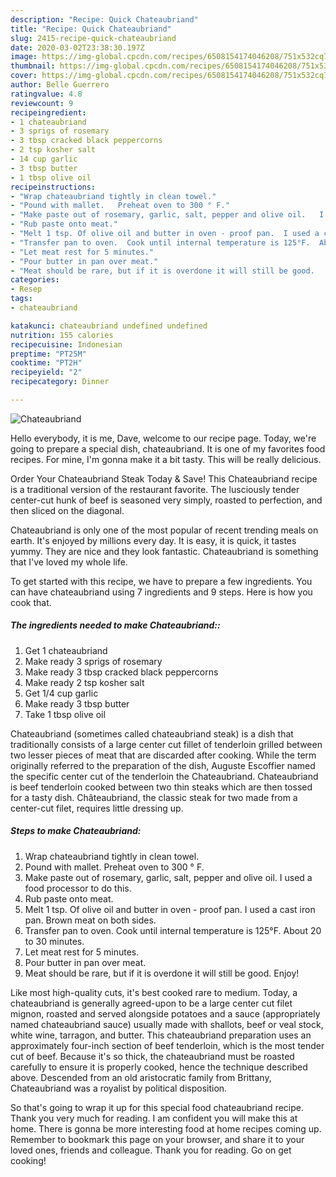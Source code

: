 ```yaml
---
description: "Recipe: Quick Chateaubriand"
title: "Recipe: Quick Chateaubriand"
slug: 2415-recipe-quick-chateaubriand
date: 2020-03-02T23:38:30.197Z
image: https://img-global.cpcdn.com/recipes/6508154174046208/751x532cq70/chateaubriand-recipe-main-photo.jpg
thumbnail: https://img-global.cpcdn.com/recipes/6508154174046208/751x532cq70/chateaubriand-recipe-main-photo.jpg
cover: https://img-global.cpcdn.com/recipes/6508154174046208/751x532cq70/chateaubriand-recipe-main-photo.jpg
author: Belle Guerrero
ratingvalue: 4.8
reviewcount: 9
recipeingredient:
- 1 chateaubriand
- 3 sprigs of rosemary
- 3 tbsp cracked black peppercorns
- 2 tsp kosher salt
- 14 cup garlic
- 3 tbsp butter
- 1 tbsp olive oil
recipeinstructions:
- "Wrap chateaubriand tightly in clean towel."
- "Pound with mallet.   Preheat oven to 300 ° F."
- "Make paste out of rosemary, garlic, salt, pepper and olive oil.   I used a food processor to do this."
- "Rub paste onto meat."
- "Melt 1 tsp. Of olive oil and butter in oven - proof pan.  I used a cast iron pan.  Brown meat on both sides."
- "Transfer pan to oven.  Cook until internal temperature is 125°F.  About 20 to 30 minutes."
- "Let meat rest for 5 minutes."
- "Pour butter in pan over meat."
- "Meat should be rare, but if it is overdone it will still be good.   Enjoy!"
categories:
- Resep
tags:
- chateaubriand

katakunci: chateaubriand undefined undefined
nutrition: 155 calories
recipecuisine: Indonesian
preptime: "PT25M"
cooktime: "PT2H"
recipeyield: "2"
recipecategory: Dinner

---
```



![Chateaubriand](https://img-global.cpcdn.com/recipes/6508154174046208/751x532cq70/chateaubriand-recipe-main-photo.jpg)

Hello everybody, it is me, Dave, welcome to our recipe page. Today, we're going to prepare a special dish, chateaubriand. It is one of my favorites food recipes. For mine, I'm gonna make it a bit tasty. This will be really delicious.

Order Your Chateaubriand Steak Today &amp; Save! This Chateaubriand recipe is a traditional version of the restaurant favorite. The lusciously tender center-cut hunk of beef is seasoned very simply, roasted to perfection, and then sliced on the diagonal.

Chateaubriand is only one of the most popular of recent trending meals on earth. It's enjoyed by millions every day. It is easy, it is quick, it tastes yummy. They are nice and they look fantastic. Chateaubriand is something that I've loved my whole life.


To get started with this recipe, we have to prepare a few ingredients. You can have chateaubriand using 7 ingredients and 9 steps. Here is how you cook that.

##### The ingredients needed to make Chateaubriand::

1. Get 1 chateaubriand
1. Make ready 3 sprigs of rosemary
1. Make ready 3 tbsp cracked black peppercorns
1. Make ready 2 tsp kosher salt
1. Get 1/4 cup garlic
1. Make ready 3 tbsp butter
1. Take 1 tbsp olive oil


Chateaubriand (sometimes called chateaubriand steak) is a dish that traditionally consists of a large center cut fillet of tenderloin grilled between two lesser pieces of meat that are discarded after cooking. While the term originally referred to the preparation of the dish, Auguste Escoffier named the specific center cut of the tenderloin the Chateaubriand. Chateaubriand is beef tenderloin cooked between two thin steaks which are then tossed for a tasty dish. Châteaubriand, the classic steak for two made from a center-cut filet, requires little dressing up. 

##### Steps to make Chateaubriand:

1. Wrap chateaubriand tightly in clean towel.
1. Pound with mallet.   Preheat oven to 300 ° F.
1. Make paste out of rosemary, garlic, salt, pepper and olive oil.   I used a food processor to do this.
1. Rub paste onto meat.
1. Melt 1 tsp. Of olive oil and butter in oven - proof pan.  I used a cast iron pan.  Brown meat on both sides.
1. Transfer pan to oven.  Cook until internal temperature is 125°F.  About 20 to 30 minutes.
1. Let meat rest for 5 minutes.
1. Pour butter in pan over meat.
1. Meat should be rare, but if it is overdone it will still be good.   Enjoy!


Like most high-quality cuts, it&#39;s best cooked rare to medium. Today, a chateaubriand is generally agreed-upon to be a large center cut filet mignon, roasted and served alongside potatoes and a sauce (appropriately named chateaubriand sauce) usually made with shallots, beef or veal stock, white wine, tarragon, and butter. This chateaubriand preparation uses an approximately four-inch section of beef tenderloin, which is the most tender cut of beef. Because it&#39;s so thick, the chateaubriand must be roasted carefully to ensure it is properly cooked, hence the technique described above. Descended from an old aristocratic family from Brittany, Chateaubriand was a royalist by political disposition. 

So that's going to wrap it up for this special food chateaubriand recipe. Thank you very much for reading. I am confident you will make this at home. There is gonna be more interesting food at home recipes coming up. Remember to bookmark this page on your browser, and share it to your loved ones, friends and colleague. Thank you for reading. Go on get cooking!
